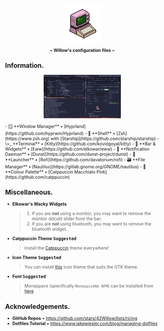 <!-- HEADERS -->
<p align="center">
  <img width="25%" src="https://github.com/42Willow/dotfiles/blob/main/assets/42willow.gif?raw=true" />
</p>
<p align="center">
  <b> ~ Willow's configuration files ~ </b>
</p>

<!-- INFORMATION -->
## Information.

<p align="center">
  <img width="50%" src="https://github.com/42Willow/dotfiles/blob/main/assets/screenshot.png?raw=true" />
</p>
- 🪟 **Window Manager** • [Hyprland](https://github.com/hyprwm/Hyprland)
- 🐚 **Shell** • [Zsh](https://www.zsh.org) with [Starship](https://github.com/starship/starship)
- \>_ **Terminal** • [Kitty](https://github.com/kovidgoyal/kitty)
- 🎉 **Bar & Widgets** • [Eww](https://github.com/elkowar/eww)
- 🍃 **Notification Daemon** • [Dunst](https://github.com/dunst-project/dunst)
- 🚀 **Launcher** • [Rofi](https://github.com/davatorium/rofi)
- 🗃️ **File Manager** • [Nautilus](https://gitlab.gnome.org/GNOME/nautilus)
- 🎨 **Colour Palette** • [Catppuccin Macchiato Pink](https://github.com/catppuccin)

## Miscellaneous.

- **Elkowar's Wacky Widgets**
  > 1. If you are **not** using a monitor, you may want to remove the monitor ddcutil slider from the bar.
  > 2. If you are **not** using bluetooth, you may want to remove the bluetooth widget.

- **Catppuccin Theme <kbd>Suggested</kbd>**
  > Install the [Catppuccin](https://github.com/catppuccin/catppuccin) theme everywhere!

- **Icon Theme <kbd>Suggested</kbd>**
  > You can install [this](https://github.com/Frostbitten-jello/Skeuowaita) icon theme that suits the GTK theme.

- **Font <kbd>Suggested</kbd>**
  > Monaspace (specifically `MonaspiceNe NFM`) can be installed from [here](https://github.com/ryanoasis/nerd-fonts/releases/latest)

## Acknowledgements.

- **GitHub Repos** • https://github.com/stars/42Willow/lists/ricing
- **Dotfiles Tutorial** • https://www.jakewiesler.com/blog/managing-dotfiles
